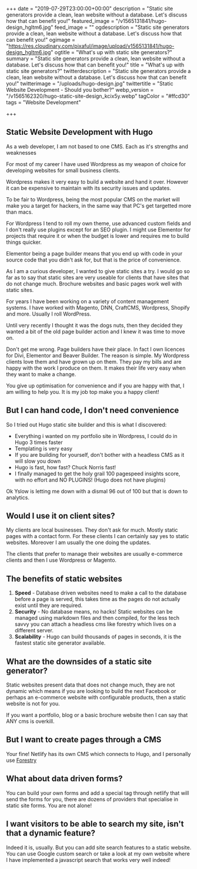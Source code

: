 +++
date = "2019-07-29T23:00:00+00:00"
description = "Static site generators provide a clean, lean website without a database. Let's discuss how that can benefit you!"
featured_image = "/v1565131841/hugo-design_hgltm6.jpg"
feed_image = ""
ogdescription = "Static site generators provide a clean, lean website without a database. Let's discuss how that can benefit you!"
ogimage = "https://res.cloudinary.com/pixaful/image/upload/v1565131841/hugo-design_hgltm6.jpg"
ogtitle = "What's up with static site generators?"
summary = "Static site generators provide a clean, lean website without a database. Let's discuss how that can benefit you!"
title = "What's up with static site generators?"
twitterdescription = "Static site generators provide a clean, lean website without a database. Let's discuss how that can benefit you!"
twitterimage = "/uploads/hugo-design.jpg"
twittertitle = "Static Website Development - Should you bother?"
webp_version = "/v1565162320/hugo-static-site-design_kcix5y.webp"
tagColor = "#ffcd30"
tags = "Website Development"

+++

## Static Website Development with Hugo

As a web developer, I am not based to one CMS. Each as it's strengths and weaknesses

For most of my career I have used Wordpress as my weapon of choice for developing websites for small business clients. 

Wordpress makes it very easy to build a website and hand it over. However it can be expensive to maintain with its security issues and updates. 

To be fair to Wordpress, being the most popular CMS on the market will make you a target for hackers, in the same way that PC's get targetted more than macs.

For Wordpress I tend to roll my own theme, use advanced custom fields and I don't really use plugins except for an SEO plugin. I might use Elementor for projects that require it or when the budget is lower and requires me to build things quicker.

Elementor being a page builder means that you end up with code in your source code that you didn't ask for, but that is the price of convenience.

As I am a curious developer, I wanted to give static sites a try. I would go so far as to say that static sites are very useable for clients that have sites that do not change much. Brochure websites and basic pages work well with static sites. 


For years I have been working on a variety of content management systems. I have worked with Magento, DNN, CraftCMS, Wordpress, Shopify and more. Usually I roll WordPress.

Until very recently I thought it was the dogs nuts, then they decided they wanted a bit of the old page builder action and I knew it was time to move on.

Don't get me wrong. Page builders have their place. In fact I own licences for Divi, Elementor and Beaver Builder. The reason is simple. My Wordpress clients love them and have grown up on them. They pay my bills and are happy with the work I produce on them. It makes their life very easy when they want to make a change. 

You give up optimisation for convenience and if you are happy with that, I am willing to help you. It is my job top make you a happy client!

## But I can hand code, I don't need convenience

So I tried out Hugo static site builder and this is what I discovered:

<ul>
<li>Everything i wanted on my portfolio site in Wordpress, I could do in Hugo 3 times faster</li>
<li>Templating is very easy</li>
<li>If you are building for yourself, don't bother with a headless CMS as it will slow you down</li>
<li>Hugo is fast, how fast? Chuck Norris fast!</li>
<li>I finally managed to get the holy grail 100 pagespeed insights score, with no effort and NO PLUGINS! (Hugo does not have plugins)</li>
</ul>

Ok Yslow is letting me down with a dismal 96 out of 100 but that is down to analytics.

## Would I use it on client sites?

My clients are local businesses. They don't ask for much. Mostly static pages with a contact form. For these clients I can certainly say yes to static websites. Moreover I am usually the one doing the updates.

The clients that prefer to manage their websites are usually e-commerce clients and then I use Wordpress or Magento.

## The benefits of static websites

1. **Speed** - Database driven websites need to make a call to the database before a page is served, this takes time as the pages do not actually exist until they are required.
2. **Security** - No database means, no hacks! Static websites can be managed using markdown files and then compiled, for the less tech savvy you can attach a headless cms like forestry which lives on a different server.
3. **Scalability** -  Hugo can build thousands of pages in seconds, it is the fastest static site generator available.

## What are the downsides of a static site generator?

Static websites present data that does not change much, they are not dynamic which means if you are looking to build the next Facebook or perhaps an e-commerce website with configurable products, then a static website is not for you.

If you want a portfolio, blog or a basic brochure website then I can say that ANY cms is overkill.

## But I want to create pages through a CMS

Your fine! Netlify has its own CMS which connects to Hugo, and I personally use [Forestry](https://forestry.io)

## What about data driven forms?

You can build your own forms and add a special tag through netlify that will send the forms for you, there are dozens of providers that specialise in static site forms. You are not alone!

## I want visitors to be able to search my site, isn't that a dynamic feature?

Indeed it is, usually. But you can add site search features to  a static website. You can use Google custom search or take a look at my own website where I have implemented a javascript search that works very well indeed!



